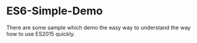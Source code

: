 # ES6-Simple-Demo
There are some sample which demo the easy way to understand the way how to use ES2015 quickly.